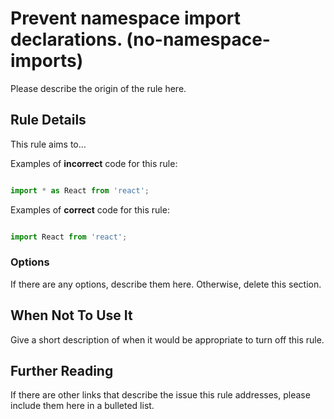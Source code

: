 # Prevent namespace import declarations. (no-namespace-imports)

Please describe the origin of the rule here.


## Rule Details

This rule aims to...

Examples of **incorrect** code for this rule:

```ts

import * as React from 'react';

```

Examples of **correct** code for this rule:

```ts

import React from 'react';

```

### Options

If there are any options, describe them here. Otherwise, delete this section.

## When Not To Use It

Give a short description of when it would be appropriate to turn off this rule.

## Further Reading

If there are other links that describe the issue this rule addresses, please include them here in a bulleted list.
